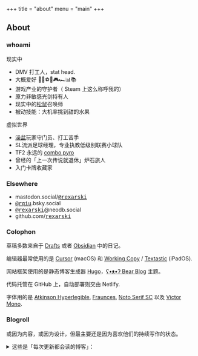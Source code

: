 +++
title = "about"
menu = "main"
+++

## About

### whoami

现实中

- DMV 打工人，stat head.
- 大概爱好 🚶🎷⚽🏀🎮🏎️📊📚
- 游戏产业的守护者（ Steam 上这么称呼我的）
- 原力非敏感光剑持有人
- 现实中的[松鼠](https://thevarsity.ca/2003/02/10/breeding-unease-in-queens-park/)召唤师
- 被动技能：大机率挑到甜的水果

虚拟世界

- [澡盆](https://splatoonwiki.org/wiki/Bloblobber)玩家守门员、打工苦手
- SL流派足球经理，专业执教低级别联赛小球队
- TF2 永远的 [combo pyro](https://www.youtube.com/watch?v=3gh47cWmOxI)
- 曾经的「上一次传说就退休」炉石旅人
- 入门卡牌收藏家

### Elsewhere

- mastodon.social/<kbd>[@rexarski](https://mastodon.social/@rexarski)</kbd>
- <kbd>[@rqiu](https://bsky.app/profile/rqiu.bsky.social)</kbd>.bsky.social
- <kbd>[@rexarski](https://neodb.social/users/rexarski/)</kbd>@neodb.social
- github.com/<kbd>[rexarski](https://github.com/rexarski)</kbd>
<!-- - <kbd>[异常](https://outlier.rexarski.com/)</kbd> -->

### Colophon

草稿多数来自于 [Drafts](https://getdrafts.com) 或者 [Obsidian](https://obsidian.md) 中的日记。

编辑器最常使用的是 [Cursor](https://cursor.com/en) (macOS) 和 [Working Copy](https://workingcopy.app) / [Textastic](https://www.textasticapp.com) (iPadOS).

网站框架使用的是静态博客生成器 [Hugo](https://gohugo.io)，[ʕ•ᴥ•ʔ Bear Blog](https://github.com/janraasch/hugo-bearblog/) 主题。

代码托管在 GitHub 上，自动部署则交由 Netlify.

字体用的是 [Atkinson Hyperlegible](https://www.brailleinstitute.org/freefont/), [Fraunces](https://fraunces.undercase.xyz), [Noto Serif SC](https://fonts.google.com/noto/specimen/Noto+Serif+SC) 以及 [Victor Mono](https://rubjo.github.io/victor-mono/).

### Blogroll

或因为内容，或因为设计，但最主要还是因为喜欢他们的持续写作的状态。

<details>
    <summary>这些是「每次更新都会读的博客」：</summary>
- [Another Dayu](https://anotherdayu.com)
- [Basic Apple Guy](https://basicappleguy.com)
- [cbvivi](https://cbvivi.today)
- [Chip Huyen](https://huyenchip.com/blog/)
- [Christian Selig](https://christianselig.com)
- [Craig Mod](https://craigmod.com/)
- [Daring Fireball](https://daringfireball.net)
- [Dr Dominic Royé](https://dominicroye.github.io/blog/)
- [Eugene Yan](https://eugeneyan.com/writing/)
- [f1metrics](https://f1metrics.wordpress.com)
- [The F5 by Owen Phillips](https://thef5.substack.com)
- [Flowing Data](https://flowingdata.com)
- [GeekPlux](https://geekplux.com/posts)
- [Harsh’s Blog](https://blog.harsh17.in/posts/)
- [HeyDingus](https://heydingus.net)
- [Jeroen Janssens](https://jeroenjanssens.com/blog/)
- [椒盐豆豉](https://blog.douchi.space)
- [KAIX.IN](https://kaix.in/2025/)
- [Lisa Charlotte Rost](https://lisacharlottemuth.com/articles)
- [Maggie Appleton](https://maggieappleton.com)
- [Matrix67](https://matrix67.com/blog/)
- [Nicola Rennie](https://nrennie.rbind.io/blog/)
- [Not a Blog](https://georgerrmartin.com/notablog/)
- [R by R(yo)](https://ryo-n7.github.io)
- [Robb Knight](https://rknight.me/blog/)
- [So!azy](https://blog.solazy.me/Daily/)
- [Steph Ango](https://stephango.com)
- [Strikerless](https://strikerless.com)
- [Tanya Shapiro](https://www.tanyashapiro.com)
- [Tw93](https://tw93.fun), [潮流周刊](https://weekly.tw93.fun)
- [Tynan Sylvester](https://tynansylvester.com/blog/)
- [一天世界](https://blog.yitianshijie.net)
- [王如飞 Blog](https://wangrufei.com)
- [第三夏尔 | Third Shire](https://thirdshire.com)
- [雅余](https://yayu.net)
<details>

所以喜欢读独立博客是为了发现有趣的灵魂。
